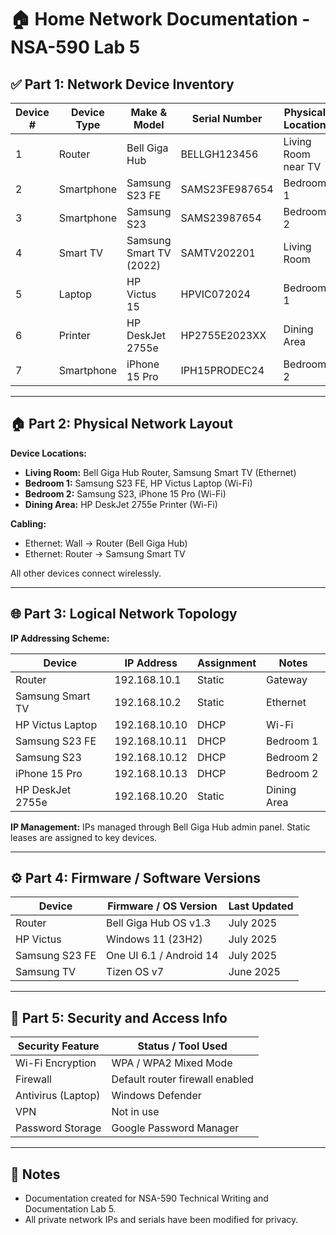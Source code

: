 # 🏠 Home Network Documentation - NSA-590 Lab 5

## ✅ Part 1: Network Device Inventory

| Device # | Device Type   | Make & Model             | Serial Number   | Physical Location     | Purchase Date  | Warranty Info        |
|----------|----------------|--------------------------|------------------|------------------------|-----------------|-----------------------|
| 1        | Router         | Bell Giga Hub            | BELLGH123456     | Living Room near TV   | July 6, 2025    | Bell-provided         |
| 2        | Smartphone     | Samsung S23 FE           | SAMS23FE987654   | Bedroom 1             | September 2024 | 1-Year Warranty       |
| 3        | Smartphone     | Samsung S23              | SAMS23987654     | Bedroom 2             | August 2022    | Expired               |
| 4        | Smart TV       | Samsung Smart TV (2022)  | SAMTV202201      | Living Room            | January 2022   | Expired               |
| 5        | Laptop         | HP Victus 15             | HPVIC072024      | Bedroom 1              | July 2024      | 2-Year Warranty       |
| 6        | Printer        | HP DeskJet 2755e         | HP2755E2023XX    | Dining Area            | May 2023       | 1-Year (estimated)    |
| 7        | Smartphone     | iPhone 15 Pro            | IPH15PRODEC24    | Bedroom 2              | December 2024 | AppleCare (assumed)   |

---

## 🏠 Part 2: Physical Network Layout

**Device Locations:**

- **Living Room:** Bell Giga Hub Router, Samsung Smart TV (Ethernet)
- **Bedroom 1:** Samsung S23 FE, HP Victus Laptop (Wi-Fi)
- **Bedroom 2:** Samsung S23, iPhone 15 Pro (Wi-Fi)
- **Dining Area:** HP DeskJet 2755e Printer (Wi-Fi)

**Cabling:**

- Ethernet: Wall → Router (Bell Giga Hub)
- Ethernet: Router → Samsung Smart TV

All other devices connect wirelessly.

---

## 🌐 Part 3: Logical Network Topology

**IP Addressing Scheme:**

| Device               | IP Address       | Assignment | Notes             |
|----------------------|------------------|------------|--------------------|
| Router               | 192.168.10.1     | Static     | Gateway            |
| Samsung Smart TV     | 192.168.10.2     | Static     | Ethernet           |
| HP Victus Laptop     | 192.168.10.10    | DHCP       | Wi-Fi              |
| Samsung S23 FE       | 192.168.10.11    | DHCP       | Bedroom 1          |
| Samsung S23          | 192.168.10.12    | DHCP       | Bedroom 2          |
| iPhone 15 Pro        | 192.168.10.13    | DHCP       | Bedroom 2          |
| HP DeskJet 2755e     | 192.168.10.20    | Static     | Dining Area        |

**IP Management:** IPs managed through Bell Giga Hub admin panel. Static leases are assigned to key devices.

---

## ⚙️ Part 4: Firmware / Software Versions

| Device         | Firmware / OS Version      | Last Updated |
|----------------|-----------------------------|---------------|
| Router         | Bell Giga Hub OS v1.3       | July 2025     |
| HP Victus      | Windows 11 (23H2)           | July 2025     |
| Samsung S23 FE | One UI 6.1 / Android 14     | July 2025     |
| Samsung TV     | Tizen OS v7                 | June 2025     |

---

## 🔐 Part 5: Security and Access Info

| Security Feature        | Status / Tool Used             |
|--------------------------|----------------------------------|
| Wi-Fi Encryption         | WPA / WPA2 Mixed Mode            |
| Firewall                 | Default router firewall enabled  |
| Antivirus (Laptop)       | Windows Defender                 |
| VPN                     | Not in use                       |
| Password Storage         | Google Password Manager          |

---

## 📘 Notes

- Documentation created for NSA-590 Technical Writing and Documentation Lab 5.
- All private network IPs and serials have been modified for privacy.